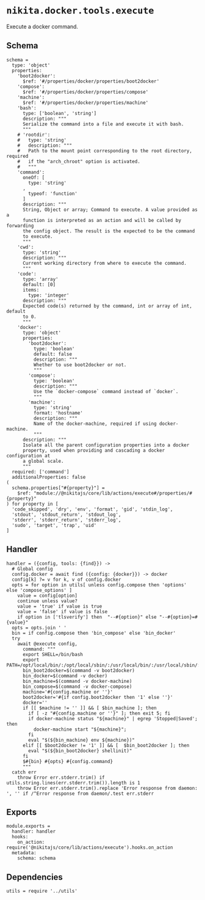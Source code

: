 
# `nikita.docker.tools.execute`

Execute a docker command.

## Schema

    schema =
      type: 'object'
      properties:
        'boot2docker':
          $ref: '#/properties/docker/properties/boot2docker'
        'compose':
          $ref: '#/properties/docker/properties/compose'
        'machine':
          $ref: '#/properties/docker/properties/machine'
        'bash':
          type: ['boolean', 'string']
          description: """
          Serialize the command into a file and execute it with bash.
          """
        # 'rootdir':
        #   type: 'string'
        #   description: """
        #   Path to the mount point corresponding to the root directory, required
        #   if the "arch_chroot" option is activated.
        #   """
        'command':
          oneOf: [
            type: 'string'
          ,
            typeof: 'function'
          ]
          description: """
          String, Object or array; Command to execute. A value provided as a
          function is interpreted as an action and will be called by forwarding
          the config object. The result is the expected to be the command
          to execute.
          """
        'cwd':
          type: 'string'
          description: """
          Current working directory from where to execute the command.
          """
        'code':
          type: 'array'
          default: [0]
          items:
            type: 'integer'
          description: """
          Expected code(s) returned by the command, int or array of int, default
          to 0.
          """
        'docker':
          type: 'object'
          properties:
            'boot2docker':
              type: 'boolean'
              default: false
              description: """
              Whether to use boot2docker or not.
              """
            'compose':
              type: 'boolean'
              description: """
              Use the `docker-compose` command instead of `docker`.
              """
            'machine':
              type: 'string'
              format: 'hostname'
              description: """
              Name of the docker-machine, required if using docker-machine.
              """
          description: """
          Isolate all the parent configuration properties into a docker
          property, used when providing and cascading a docker configuration at
          a global scale.
          """
      required: ['command']
      additionalProperties: false
    (
      schema.properties["#{property}"] =
        $ref: "module://@nikitajs/core/lib/actions/execute#/properties/#{property}"
    ) for property in [
      'code_skipped', 'dry', 'env', 'format', 'gid', 'stdin_log',
      'stdout', 'stdout_return', 'stdout_log',
      'stderr', 'stderr_return', 'stderr_log',
      'sudo', 'target', 'trap', 'uid'
    ]

## Handler

    handler = ({config, tools: {find}}) ->
      # Global config
      config.docker = await find ({config: {docker}}) -> docker
      config[k] ?= v for k, v of config.docker
      opts = for option in utils[ unless config.compose then 'options' else 'compose_options' ]
        value = config[option]
        continue unless value?
        value = 'true' if value is true
        value = 'false' if value is false
        if option in ['tlsverify'] then  "--#{option}" else "--#{option}=#{value}"
      opts = opts.join ' '
      bin = if config.compose then 'bin_compose' else 'bin_docker'
      try
        await @execute config,
          command: """
          export SHELL=/bin/bash
          export PATH=/opt/local/bin/:/opt/local/sbin/:/usr/local/bin/:/usr/local/sbin/:$PATH
          bin_boot2docker=$(command -v boot2docker)
          bin_docker=$(command -v docker)
          bin_machine=$(command -v docker-machine)
          bin_compose=$(command -v docker-compose)
          machine='#{config.machine or ''}'
          boot2docker='#{if config.boot2docker then '1' else ''}'
          docker=''
          if [[ $machine != '' ]] && [ $bin_machine ]; then
            if [ -z "#{config.machine or ''}" ]; then exit 5; fi
            if docker-machine status "${machine}" | egrep 'Stopped|Saved'; then
              docker-machine start "${machine}";
            fi
            eval "$(${bin_machine} env ${machine})"
          elif [[ $boot2docker != '1' ]] && [  $bin_boot2docker ]; then
            eval "$(${bin_boot2docker} shellinit)"
          fi
          $#{bin} #{opts} #{config.command}
          """
      catch err
        throw Error err.stderr.trim() if utils.string.lines(err.stderr.trim()).length is 1
        throw Error err.stderr.trim().replace 'Error response from daemon: ', '' if /^Error response from daemon/.test err.stderr

## Exports

    module.exports =
      handler: handler
      hooks:
        on_action: require('@nikitajs/core/lib/actions/execute').hooks.on_action
      metadata:
        schema: schema

## Dependencies

    utils = require '../utils'
